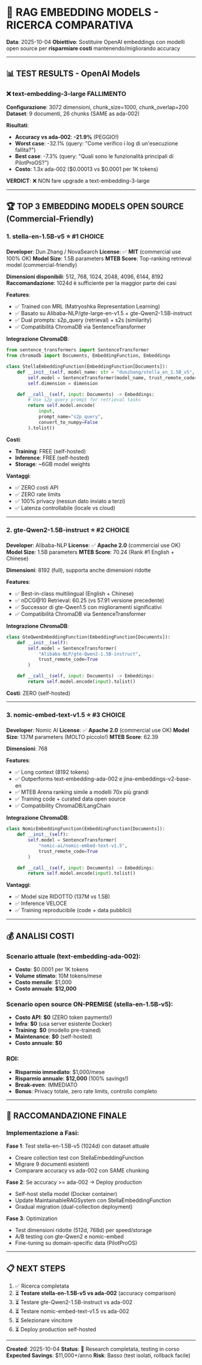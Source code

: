 # 🔬 RAG EMBEDDING MODELS - RICERCA COMPARATIVA

**Data**: 2025-10-04
**Obiettivo**: Sostituire OpenAI embeddings con modelli open source per **risparmiare costi** mantenendo/migliorando accuracy

---

## 📊 TEST RESULTS - OpenAI Models

### ❌ text-embedding-3-large FALLIMENTO
**Configurazione**: 3072 dimensioni, chunk_size=1000, chunk_overlap=200
**Dataset**: 9 documenti, 26 chunks (SAME as ada-002)

**Risultati**:
- **Accuracy vs ada-002**: **-21.9%** (PEGGIO!)
- **Worst case**: -32.1% (query: "Come verifico i log di un'esecuzione fallita?")
- **Best case**: -7.3% (query: "Quali sono le funzionalità principali di PilotProOS?")
- **Costo**: 1.3x ada-002 ($0.00013 vs $0.0001 per 1K tokens)

**VERDICT**: ❌ NON fare upgrade a text-embedding-3-large

---

## 🏆 TOP 3 EMBEDDING MODELS OPEN SOURCE (Commercial-Friendly)

### 1. **stella-en-1.5B-v5** ⭐ #1 CHOICE

**Developer**: Dun Zhang / NovaSearch
**License**: ✅ **MIT** (commercial use 100% OK)
**Model Size**: 1.5B parameters
**MTEB Score**: Top-ranking retrieval model (commercial-friendly)

**Dimensioni disponibili**: 512, 768, 1024, 2048, 4096, 6144, 8192
**Raccomandazione**: 1024d è sufficiente per la maggior parte dei casi

**Features**:
- ✅ Trained con MRL (Matryoshka Representation Learning)
- ✅ Basato su Alibaba-NLP/gte-large-en-v1.5 + gte-Qwen2-1.5B-instruct
- ✅ Dual prompts: s2p_query (retrieval) + s2s (similarity)
- ✅ Compatibilità ChromaDB via SentenceTransformer

**Integrazione ChromaDB**:
```python
from sentence_transformers import SentenceTransformer
from chromadb import Documents, EmbeddingFunction, Embeddings

class StellaEmbeddingFunction(EmbeddingFunction[Documents]):
    def __init__(self, model_name: str = "dunzhang/stella_en_1.5B_v5", dimension: int = 1024):
        self.model = SentenceTransformer(model_name, trust_remote_code=True)
        self.dimension = dimension

    def __call__(self, input: Documents) -> Embeddings:
        # Use s2p_query prompt for retrieval tasks
        return self.model.encode(
            input,
            prompt_name="s2p_query",
            convert_to_numpy=False
        ).tolist()
```

**Costi**:
- **Training**: FREE (self-hosted)
- **Inference**: FREE (self-hosted)
- **Storage**: ~6GB model weights

**Vantaggi**:
- ✅ ZERO costi API
- ✅ ZERO rate limits
- ✅ 100% privacy (nessun dato inviato a terzi)
- ✅ Latenza controllabile (locale vs cloud)

---

### 2. **gte-Qwen2-1.5B-instruct** ⭐ #2 CHOICE

**Developer**: Alibaba-NLP
**License**: ✅ **Apache 2.0** (commercial use OK)
**Model Size**: 1.5B parameters
**MTEB Score**: 70.24 (Rank #1 English + Chinese)

**Dimensioni**: 8192 (full), supporta anche dimensioni ridotte

**Features**:
- ✅ Best-in-class multilingual (English + Chinese)
- ✅ nDCG@10 Retrieval: 60.25 (vs 57.91 versione precedente)
- ✅ Successor di gte-Qwen1.5 con miglioramenti significativi
- ✅ Compatibilità ChromaDB via SentenceTransformer

**Integrazione ChromaDB**:
```python
class GteQwenEmbeddingFunction(EmbeddingFunction[Documents]):
    def __init__(self):
        self.model = SentenceTransformer(
            "Alibaba-NLP/gte-Qwen2-1.5B-instruct",
            trust_remote_code=True
        )

    def __call__(self, input: Documents) -> Embeddings:
        return self.model.encode(input).tolist()
```

**Costi**: ZERO (self-hosted)

---

### 3. **nomic-embed-text-v1.5** ⭐ #3 CHOICE

**Developer**: Nomic AI
**License**: ✅ **Apache 2.0** (commercial use OK)
**Model Size**: 137M parameters (MOLTO piccolo!)
**MTEB Score**: 62.39

**Dimensioni**: 768

**Features**:
- ✅ Long context (8192 tokens)
- ✅ Outperforms text-embedding-ada-002 e jina-embeddings-v2-base-en
- ✅ MTEB Arena ranking simile a modelli 70x più grandi
- ✅ Training code + curated data open source
- ✅ Compatibility ChromaDB/LangChain

**Integrazione ChromaDB**:
```python
class NomicEmbeddingFunction(EmbeddingFunction[Documents]):
    def __init__(self):
        self.model = SentenceTransformer(
            "nomic-ai/nomic-embed-text-v1.5",
            trust_remote_code=True
        )

    def __call__(self, input: Documents) -> Embeddings:
        return self.model.encode(input).tolist()
```

**Vantaggi**:
- ✅ Model size RIDOTTO (137M vs 1.5B)
- ✅ Inference VELOCE
- ✅ Training reproducibile (code + data pubblici)

---

## 💰 ANALISI COSTI

### **Scenario attuale** (text-embedding-ada-002):
- **Costo**: $0.0001 per 1K tokens
- **Volume stimato**: 10M tokens/mese
- **Costo mensile**: $1,000
- **Costo annuale**: **$12,000**

### **Scenario open source ON-PREMISE** (stella-en-1.5B-v5):
- **Costo API**: **$0** (ZERO token payments!)
- **Infra**: **$0** (usa server esistente Docker)
- **Training**: **$0** (modello pre-trained)
- **Maintenance**: **$0** (self-hosted)
- **Costo annuale**: **$0**

### **ROI**:
- **Risparmio immediato**: $1,000/mese
- **Risparmio annuale**: **$12,000** (100% savings!)
- **Break-even**: IMMEDIATO
- **Bonus**: Privacy totale, zero rate limits, controllo completo

---

## 🎯 RACCOMANDAZIONE FINALE

### **Implementazione a Fasi**:

**Fase 1**: Test stella-en-1.5B-v5 (1024d) con dataset attuale
- Creare collection test con StellaEmbeddingFunction
- Migrare 9 documenti esistenti
- Comparare accuracy vs ada-002 con SAME chunking

**Fase 2**: Se accuracy >= ada-002 → Deploy production
- Self-host stella model (Docker container)
- Update MaintainableRAGSystem con StellaEmbeddingFunction
- Gradual migration (dual-collection deployment)

**Fase 3**: Optimization
- Test dimensioni ridotte (512d, 768d) per speed/storage
- A/B testing con gte-Qwen2 e nomic-embed
- Fine-tuning su domain-specific data (PilotProOS)

---

## 📋 NEXT STEPS

1. ✅ Ricerca completata
2. ⏳ **Testare stella-en-1.5B-v5 vs ada-002** (accuracy comparison)
3. ⏳ Testare gte-Qwen2-1.5B-instruct vs ada-002
4. ⏳ Testare nomic-embed-text-v1.5 vs ada-002
5. ⏳ Selezionare vincitore
6. ⏳ Deploy production self-hosted

---

**Created**: 2025-10-04
**Status**: 🔬 Research completata, testing in corso
**Expected Savings**: $11,000+/anno
**Risk**: Basso (test isolati, rollback facile)
